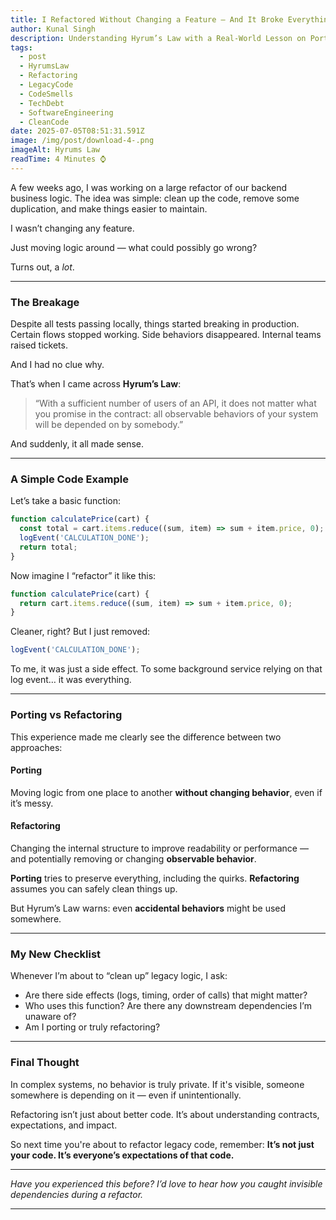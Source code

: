 ```yaml
---
title: I Refactored Without Changing a Feature — And It Broke Everything
author: Kunal Singh
description: Understanding Hyrum’s Law with a Real-World Lesson on Porting vs Refactoring
tags:
  - post
  - HyrumsLaw
  - Refactoring
  - LegacyCode
  - CodeSmells
  - TechDebt
  - SoftwareEngineering
  - CleanCode
date: 2025-07-05T08:51:31.591Z
image: /img/post/download-4-.png
imageAlt: Hyrums Law
readTime: 4 Minutes ⌚
---
```



A few weeks ago, I was working on a large refactor of our backend business logic. The idea was simple: clean up the code, remove some duplication, and make things easier to maintain.

I wasn’t changing any feature.

Just moving logic around — what could possibly go wrong?

Turns out, a *lot*.

---

### The Breakage

Despite all tests passing locally, things started breaking in production. Certain flows stopped working. Side behaviors disappeared. Internal teams raised tickets.

And I had no clue why.

That’s when I came across **Hyrum’s Law**:

> “With a sufficient number of users of an API, it does not matter what you promise in the contract: all observable behaviors of your system will be depended on by somebody.”

And suddenly, it all made sense.

---

### A Simple Code Example

Let’s take a basic function:

```js
function calculatePrice(cart) {
  const total = cart.items.reduce((sum, item) => sum + item.price, 0);
  logEvent('CALCULATION_DONE');
  return total;
}
```

Now imagine I “refactor” it like this:

```js
function calculatePrice(cart) {
  return cart.items.reduce((sum, item) => sum + item.price, 0);
}
```

Cleaner, right? But I just removed:

```js
logEvent('CALCULATION_DONE');
```

To me, it was just a side effect.
To some background service relying on that log event… it was everything.

---

### Porting vs Refactoring

This experience made me clearly see the difference between two approaches:

#### Porting

Moving logic from one place to another **without changing behavior**, even if it’s messy.

#### Refactoring

Changing the internal structure to improve readability or performance — and potentially removing or changing **observable behavior**.

**Porting** tries to preserve everything, including the quirks.
**Refactoring** assumes you can safely clean things up.

But Hyrum’s Law warns: even **accidental behaviors** might be used somewhere.

---

### My New Checklist

Whenever I’m about to “clean up” legacy logic, I ask:

* Are there side effects (logs, timing, order of calls) that might matter?
* Who uses this function? Are there any downstream dependencies I’m unaware of?
* Am I porting or truly refactoring?

---

### Final Thought

In complex systems, no behavior is truly private.
If it's visible, someone somewhere is depending on it — even if unintentionally.

Refactoring isn’t just about better code. It’s about understanding contracts, expectations, and impact.

So next time you're about to refactor legacy code, remember:
**It’s not just your code. It’s everyone’s expectations of that code.**

---

*Have you experienced this before? I’d love to hear how you caught invisible dependencies during a refactor.*

---

